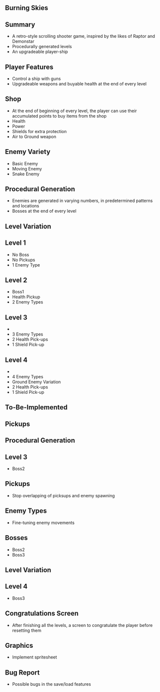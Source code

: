 Burning Skies
-

Summary
 -
 - A retro-style scrolling shooter game, inspired by the likes of Raptor and Demonstar
 - Procedurally generated levels
 - An upgradeable player-ship

Player Features
-
- Control a ship with guns
- Upgradeable weapons and buyable health at the end of every level

Shop
-
- At the end of beginning of every level, the player can use their accumulated points to buy items from the shop
- Health
- Power
- Shields for extra protection
- Air to Ground weapon

Enemy Variety
-
- Basic Enemy
- Moving Enemy
- Snake Enemy

Procedural Generation
 - 
 - Enemies are generated in varying numbers, in predetermined patterns and locations
 - Bosses at the end of every level

Level Variation
-

Level 1
- 
- No Boss
- No Pickups
- 1 Enemy Type

Level 2
-
- Boss1
- Health Pickup
- 2 Enemy Types

Level 3
-
- 
- 3 Enemy Types
- 2 Health Pick-ups
- 1 Shield Pick-up

Level 4
-
- 
- 4 Enemy Types
- Ground Enemy Variation
- 2 Health Pick-ups
- 1 Shield Pick-up

To-Be-Implemented
-

Pickups
-

Procedural Generation
-

Level 3
-
- Boss2

Pickups
-
- Stop overlapping of picksups and enemy spawning
 
Enemy Types
- 
- Fine-tuning enemy movements

Bosses
-
- Boss2
- Boss3

Level Variation
-

Level 4
-
- Boss3

Congratulations Screen
-
- After finishing all the levels, a screen to congratulate the player before resetting them

Graphics
-
- Implement spritesheet

Bug Report
- 
- Possible bugs in the save/load features